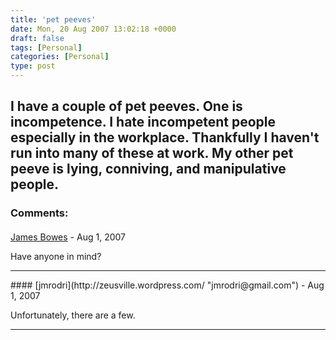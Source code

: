 ```yaml
---
title: 'pet peeves'
date: Mon, 20 Aug 2007 13:02:18 +0000
draft: false
tags: [Personal]
categories: [Personal]
type: post
---
```


I have a couple of pet peeves. One is incompetence. I hate incompetent people especially in the workplace. Thankfully I haven't run into many of these at work. My other pet peeve is lying, conniving, and manipulative people.
---
### Comments:
#### 
[James Bowes](http://jbowes.dangerouslyinc.com "jbowes@redhat.com") - <time datetime="2007-08-20 10:19:49">Aug 1, 2007</time>

Have anyone in mind?
<hr />
#### 
[jmrodri](http://zeusville.wordpress.com/ "jmrodri@gmail.com") - <time datetime="2007-08-20 10:35:28">Aug 1, 2007</time>

Unfortunately, there are a few.
<hr />
